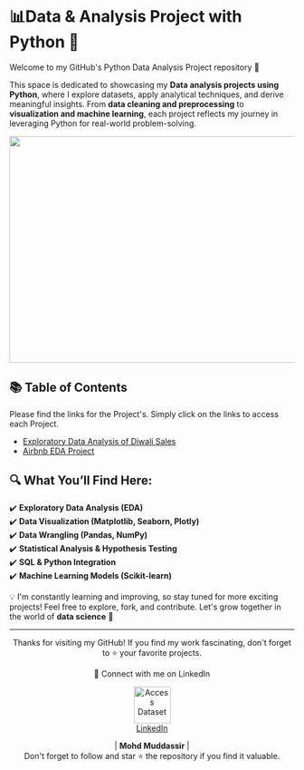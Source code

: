 # 📊Data & Analysis Project with Python 🚀  

Welcome to my GitHub's Python Data Analysis Project repository 🎉  

This space is dedicated to showcasing my **Data analysis projects using Python**, where I explore datasets, apply analytical techniques, and derive meaningful insights. From **data cleaning and preprocessing** to **visualization and machine learning**, each project reflects my journey in leveraging Python for real-world problem-solving.  

<div align="center">
    <img src="https://media.geeksforgeeks.org/wp-content/uploads/20230510174745/Data-Analysis-with-Python.webp" width="900px" height="400px">
</div> 

## 📚 Table of Contents

Please find the links for the Project's. Simply click on the links to access each Project.
- [Exploratory Data Analysis of  Diwali Sales](https://github.com/mohd-muddassir99/Python-Data-Analysis-Projects/tree/a26fda6a84fb61b85e4ad58ddb2d649890858659/Exploratory%20Data%20Analysis%20of%20%20Diwali%20Sales)
- [Airbnb EDA Project](https://github.com/mohd-muddassir99/Python-Data-Analysis-Projects/tree/a26fda6a84fb61b85e4ad58ddb2d649890858659/Airbnb%20EDA%20Project)

## 🔍 What You’ll Find Here:  
✔️ **Exploratory Data Analysis (EDA)**  
✔️ **Data Visualization (Matplotlib, Seaborn, Plotly)**  
✔️ **Data Wrangling (Pandas, NumPy)**  
✔️ **Statistical Analysis & Hypothesis Testing**  
✔️ **SQL & Python Integration**  
✔️ **Machine Learning Models (Scikit-learn)**  


💡 I'm constantly learning and improving, so stay tuned for more exciting projects! Feel free to explore, fork, and contribute. Let's grow together in the world of **data science** 🚀  
 
 --- 
 
<div align="center">
<p align="center">
    Thanks for visiting my GitHub! If you find my work fascinating, don't forget to ⭐️ your favorite projects. 
    
🔗 Connect with me on LinkedIn 
 
  <p align="center">
    <a href="https://www.linkedin.com/in/mohd-muddassir99/">
        <img src="https://upload.wikimedia.org/wikipedia/commons/thumb/c/ca/LinkedIn_logo_initials.png/640px-LinkedIn_logo_initials.png" width="65px" alt="Access Dataset"><br>
        LinkedIn
    </a>

   | **Mohd Muddassir** | </a> <br>
Don't forget to follow and star ⭐ the repository if you find it valuable.
</div>

